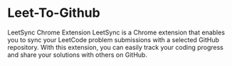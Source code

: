 # Leet-To-Github
LeetSync Chrome Extension LeetSync is a Chrome extension that enables you to sync your LeetCode problem submissions with a selected GitHub repository. With this extension, you can easily track your coding progress and share your solutions with others on GitHub.
